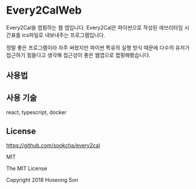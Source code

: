 # Every2CalWeb
Every2Cal을 랩핑하는 웹 앱입니다.
Every2Cal은 파이썬으로 작성된 에브리타임 시간표를 ics파일로 내보내주는 프로그램입니다.

정말 좋은 프로그램이라 자주 써왔지만 파이썬 특유의 실행 방식 때문에 다수의 유저가 접근하기 힘들다고 생각해
접근성이 좋은 웹앱으로 랩핑해봤습니다. 
## 사용법

## 사용 기술
react, typescript, docker

## License
https://github.com/sookcha/every2cal

MIT

The MIT License

Copyright 2018 Hoseong Son